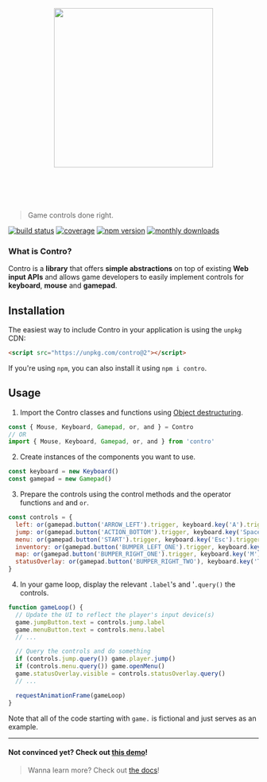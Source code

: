 <h1 align="center">
  <br>
	<br>
  <img width="320" src="/images/header.png">
	<br>
	<br>
	<br>
</h1>

> Game controls done right.

[![build status][build-badge]][build-link]
[![coverage][coverage-badge]][coverage-link]
[![npm version][npm-version-badge]][npm-link]
[![monthly downloads][npm-downloads-badge]][npm-link]

### What is Contro?

Contro is a **library** that offers **simple abstractions** on top of existing **Web input APIs** and allows game developers to easily implement controls for **keyboard**, **mouse** and **gamepad**.

## Installation

The easiest way to include Contro in your application is using the `unpkg` CDN:

```html
<script src="https://unpkg.com/contro@2"></script>
```

If you're using `npm`, you can also install it using `npm i contro`.

## Usage

1. Import the Contro classes and functions using [Object destructuring][object-destructuring].

```js
const { Mouse, Keyboard, Gamepad, or, and } = Contro
// OR
import { Mouse, Keyboard, Gamepad, or, and } from 'contro'
```

2. Create instances of the components you want to use.

```js
const keyboard = new Keyboard()
const gamepad = new Gamepad()
```

3. Prepare the controls using the control methods and the operator functions `and` and `or`.

```js
const controls = {
  left: or(gamepad.button('ARROW_LEFT').trigger, keyboard.key('A').trigger),
  jump: or(gamepad.button('ACTION_BOTTOM').trigger, keyboard.key('Space').trigger),
  menu: or(gamepad.button('START').trigger, keyboard.key('Esc').trigger),
  inventory: or(gamepad.button('BUMPER_LEFT_ONE').trigger, keyboard.key('E').trigger),
  map: or(gamepad.button('BUMPER_RIGHT_ONE').trigger, keyboard.key('M').trigger),
  statusOverlay: or(gamepad.button('BUMPER_RIGHT_TWO'), keyboard.key('Tab')),
}
```

4. In your game loop, display the relevant `.label`'s and '`.query()` the controls.

```js
function gameLoop() {
  // Update the UI to reflect the player's input device(s)
  game.jumpButton.text = controls.jump.label
  game.menuButton.text = controls.menu.label
  // ...

  // Query the controls and do something
  if (controls.jump.query()) game.player.jump()
  if (controls.menu.query()) game.openMenu()
  game.statusOverlay.visible = controls.statusOverlay.query()
  // ...

  requestAnimationFrame(gameLoop)
}
```

Note that all of the code starting with `game.` is fictional and just serves as an example.

---

#### Not convinced yet? Check out [this demo][demo]!
> Wanna learn more? Check out [the docs][docs]!

[demo]: https://codepen.io/shroudedcode/pen/qpPqmB
[docs]: /docs/README.md
[object-destructuring]: https://developer.mozilla.org/en-US/docs/Web/JavaScript/Reference/Operators/Destructuring_assignment#Object_destructuring

[build-link]: https://travis-ci.org/shroudedcode/contro
[build-badge]: https://img.shields.io/travis/shroudedcode/contro.svg?style=flat-square

[coverage-link]: https://codecov.io/gh/shroudedcode/contro
[coverage-badge]: https://img.shields.io/codecov/c/github/shroudedcode/contro.svg?style=flat-square

[npm-link]: https://www.npmjs.com/package/contro
[npm-version-badge]: https://img.shields.io/npm/v/contro.svg?style=flat-square
[npm-downloads-badge]: https://img.shields.io/npm/dm/contro.svg?style=flat-square
